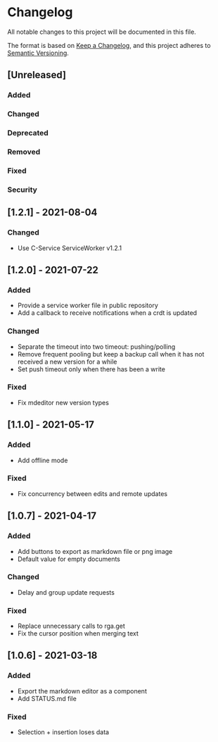 # Changelog

All notable changes to this project will be documented in this file.

The format is based on [Keep a Changelog](https://keepachangelog.com/en/1.0.0/),
and this project adheres to [Semantic Versioning](https://semver.org/spec/v2.0.0.html).

## [Unreleased]

### Added

### Changed

### Deprecated

### Removed

### Fixed

### Security

## [1.2.1] - 2021-08-04

### Changed

- Use C-Service ServiceWorker v1.2.1

## [1.2.0] - 2021-07-22

### Added

- Provide a service worker file in public repository
- Add a callback to receive notifications when a crdt is updated

### Changed

- Separate the timeout into two timeout: pushing/polling
- Remove frequent pooling but keep a backup call when it has not received a new version for a while
- Set push timeout only when there has been a write

### Fixed

- Fix mdeditor new version types

## [1.1.0] - 2021-05-17

### Added

- Add offline mode

### Fixed

- Fix concurrency between edits and remote updates

## [1.0.7] - 2021-04-17

### Added

- Add buttons to export as markdown file or png image
- Default value for empty documents

### Changed

- Delay and group update requests

### Fixed

- Replace unnecessary calls to rga.get
- Fix the cursor position when merging text

## [1.0.6] - 2021-03-18

### Added

- Export the markdown editor as a component
- Add STATUS.md file

### Fixed

- Selection + insertion loses data
